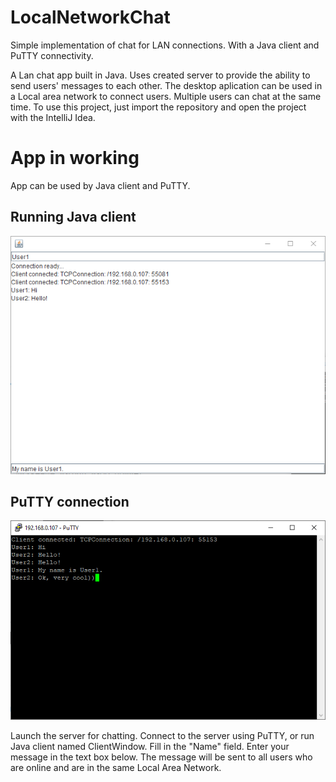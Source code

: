 # LocalNetworkChat
Simple implementation of chat for LAN connections. With a Java client and PuTTY connectivity.

A Lan chat app built in Java. Uses created server to provide the ability to send users' messages to each other. 
The desktop aplication can be used in a Local area network to connect users.
Multiple users can chat at the same time.
To use this project, just import the repository and open the project with the IntelliJ Idea.
# App in working
App can be used by Java client and PuTTY.
## Running Java client
![](RunningJavaClient.png)

## PuTTY connection
![](RunningPuTTY.png)

Launch the server for chatting. Connect to the server using PuTTY, or run Java client named ClientWindow. Fill in the "Name" field. Enter your message in the text box below. 
The message will be sent to all users who are online and are in the same Local Area Network.





